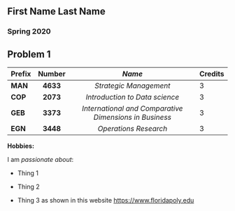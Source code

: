 ## First Name Last Name

### Spring 2020 
## Problem 1

|**Prefix** | **Number** | _Name_                | Credits |  
|-----------|:----------:|:---------------------:|---------|
|**MAN**    | **4633**   | _Strategic Management_|   3     |
|**COP**    | **2073**   | _Introduction to Data science_|   3     |
|**GEB**    | **3373**   | _International and Comparative Dimensions in Business_|   3     |
|**EGN**    | **3448**   | _Operations Research_|   3     |




**Hobbies:**

I am _passionate about_: 

- Thing 1

- Thing 2

- Thing 3 as shown in this website <https://www.floridapoly.edu>
